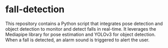 # fall-detection
This repository contains a Python script that integrates pose detection and object detection to monitor and detect falls in real-time. It leverages the Mediapipe library for pose estimation and YOLOv3 for object detection. When a fall is detected, an alarm sound is triggered to alert the user.
